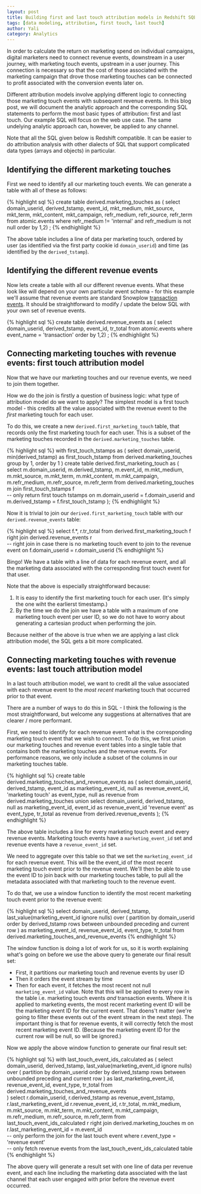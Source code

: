 ```yaml
---
layout: post
title: Building first and last touch attribution models in Redshift SQL
tags: [data modeling, attribution, first touch, last touch]
author: Yali
category: Analytics
---
```


In order to calculate the return on marketing spend on individual campaigns, digital marketers need to connect revenue events, downstream in a user journey, with marketing touch events, upstream in a user journey. This connection is necessary so that the cost of those associated with the marketing campaign that drove those marketing touches can be connected to profit associated with the conversion events later on.

Different attribution models involve applying different logic to connecting those marketing touch events with subsequent revenue events. In this blog post, we will document the analytic approach and the corresponding SQL statements to perform the most basic types of attribution: first and last touch. Our example SQL will focus on the web use case. The same undelying analytic approach can, however, be applied to any channel.

Note that all the SQL given below is Redshift compatible. It can be easier to do attribution analysis with other dialects of SQL that support complicated data types (arrays and objects) in particular.

## Identifying the different marketing touches

First we need to identify all our marketing touch events. We can generate a table with all of these as follows:

{% highlight sql %}
create table derived.marketing_touches as (
  select
    domain_userid,
    derived_tstamp,
    event_id, 
    mkt_medium,
    mkt_source,
    mkt_term,
    mkt_content,
    mkt_campaign,
    refr_medium,
    refr_source,
    refr_term
  from atomic.events
  where refr_medium != 'internal'
    and refr_medium is not null
  order by 1,2)
;
{% endhighlight %}


The above table includes a line of data per marketing touch, ordered by user (as identified via the first party cookie id `domain_userid`) and time (as identified by the `derived_tstamp`).

<!--more-->

## Identifying the different revenue events

Now lets create a table with all our different revenue events. What these look like will depend on your own particular event schema - for this example we'll assume that revenue events are standard Snowplow [transaction events][snowplow-transaction-events]. It should be straightforward to modify / update the below SQL with your own set of revenue events.

{% highlight sql %}
create table derived.revenue_events as (
  select
    domain_userid,
    derived_tstamp,
    event_id,
    tr_total
  from atomic.events
  where event_name = 'transaction'
  order by 1,2)
;
{% endhighlight %}

## Connecting marketing touches with revenue events: first touch attribution model

Now that we have our marketing touches and our revenue events, we need to join them together.

How we do the join is firstly a question of business logic: what type of attribution model do we want to apply? The simplest model is a first touch model - this credits all the value associated with the revenue event to the *first* marketing touch for each user.

To do this, we create a new `derived.first_marketing_touch` table, that records only the first marketing touch for each user. This is a subset of the marketing touches recorded in the `derived.marketing_touches` table.

{% highlight sql %}
with first_touch_tstamps as (
  select
    domain_userid,
    min(derived_tstamp) as first_touch_tstamp
  from derived.marketing_touches
  group by 1,
  order by 1
)
create table derived.first_marketing_touch as (
  select
    m.domain_userid,
    m.derived_tstamp,
    m.event_id, 
    m.mkt_medium,
    m.mkt_source,
    m.mkt_term,
    m.mkt_content,
    m.mkt_campaign,
    m.refr_medium,
    m.refr_source,
    m.refr_term
  from derived.marketing_touches m
  join first_touch_tstamps f            
    -- only return first touch tstamps
  on m.domain_userid = f.domain_userid
  and m.derived_tstamp = f.first_touch_tstamp
);
{% endhighlight %} 

Now it is trivial to join our `derived.first_marketing_touch` table with our `derived.revenue_events` table:

{% highlight sql %}
select
  f.*,
  r.tr_total
from derived.first_marketing_touch f
right join derived.revenue_events r    
  -- right join in case there is no marketing touch event to join to the revenue event
on f.domain_userid = r.domain_userid 
{% endhighlight %}

Bingo! We have a table with a line of data for each revenue event, and all the marketing data associated with the corresponding first touch event for that user.

Note that the above is especially straightforward because:

1. It is easy to identify the first marketing touch for each user. (It's simply the one wiht the earlierst timestamp.)
2. By the time we do the join we have a table with a maximum of one marketing touch event per user ID, so we do not have to worry about generating a cartesian product when performing the join.

Because neither of the above is true when we are applying a last click attribution model, the SQL gets a bit more complicated.

## Connecting marketing touches with revenue events: last touch attribution model

In a last touch attribution model, we want to credit all the value associated with each revenue event to the *most recent* marketing touch that occurred prior to that event.

There are a number of ways to do this in SQL - I think the following is the most straightforward, but welcome any suggestions at alternatives that are clearer / more performant.

First, we need to identify for each revenue event what is the corresponding marketing touch event that we wish to connect. To do this, we first union our marketing touches and revenue event tables into a single table that contains both the marketing touches and the revenue events. For performance reasons, we only include a subset of the columns in our marketing touches table.

{% highlight sql %}
create table derived.marketing_touches_and_revenue_events as (
  select
    domain_userid,
    derived_tstamp,
    event_id as marketing_event_id,
    null as revenue_event_id,
    'marketing touch' as event_type,
    null as revenue
  from derived.marketing_touches
  union
  select
    domain_userid,
    derived_tstamp,
    null as marketing_event_id,
    event_id as revenue_event_id
    'revenue event' as event_type,
    tr_total as revenue
  from derived.revenue_events
);
{% endhighlight %}

The above table includes a line for every marketing touch event and every revenue events. Marketing touch events have a `marketing_event_id` set and revenue events have a `revenue_event_id` set. 

We need to aggregate over this table so that we set the `marketing_event_id` for each revenue event. This will be the event_id of the most recent marketing touch event prior to the revenue event. We'll then be able to use the event ID to join back with our marketing touches table, to pull all the metadata associated with that marketing touch to the revenue event.

To do that, we use a window function to identify the most recent marketing touch event prior to the revenue event:

{% highlight sql %}
select
  domain_userid,
  derived_tstamp,
  last_value(marketing_event_id ignore nulls) over (
    partition by domain_userid
    order by derived_tstamp
    rows between unbounded preceding and current row
  ) as marketing_event_id,
  revenue_event_id,
  event_type,
  tr_total
from derived.marketing_touches_and_revenue_events
{% endhighlight %}

The window function is doing a lot of work for us, so it is worth explaining what's going on before we use the above query to generate our final result set:

* First, it partitions our marketing touch and revenue events by user ID
* Then it orders the event stream by time
* Then for each event, it fetches the most recent not null `marketing_event_id` value. Note that this will be applied to every row in the table i.e. marketing touch events *and* transaction events. Where it is applied to marketing events, the most recent marketing event ID will be the marketing event ID for the current event. That doens't matter (we're going to filter these events out of the event stream in the next step). The important thing is that for revenue events, it will correctly fetch the most recent marketing event ID. (Because the marketing event ID for the current row will be null, so will be ignored.)

Now we apply the above window function to generate our final result set:

{% highlight sql %}
with last_touch_event_ids_calculated as (
  select
    domain_userid,
    derived_tstamp,
    last_value(marketing_event_id ignore nulls) over (
      partition by domain_userid
      order by derived_tstamp
      rows between unbounded preceding and current row
    ) as last_marketing_event_id,
    revenue_event_id,
    event_type,
    tr_total
  from derived.marketing_touches_and_revenue_events  
)
select
  r.domain_userid,
  r.derived_tstamp as revenue_event_tstamp,
  r.last_marketing_event_id
  r.revenue_event_id,
  r.tr_total,
  m.mkt_medium,
  m.mkt_source,
  m.mkt_term,
  m.mkt_content,
  m.mkt_campaign,
  m.refr_medium,
  m.refr_source,
  m.refr_term
from last_touch_event_ids_calculated r
right join derived.marketing_touches m
on r.last_marketing_event_id = m.event_id  
  -- only perform the join for the last touch event
where r.event_type = 'revenue event'    
  -- only fetch revenue events from the last_touch_event_ids_calculated table
{% endhighlight %}

The above query will generate a result set with one line of data per revenue event, and each line including the marketing data associated with the last channel that each user engaged with prior before the revenue event occurred.

[snowplow-transaction-events]: https://github.com/snowplow/snowplow/wiki/canonical-event-model#233-ecommerce-transactions